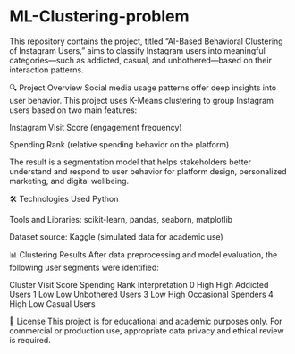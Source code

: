 # ML-Clustering-problem
This repository contains the project, titled “AI-Based Behavioral Clustering of Instagram Users,” aims to classify Instagram users into meaningful categories—such as addicted, casual, and unbothered—based on their interaction patterns.

🔍 Project Overview
Social media usage patterns offer deep insights into user behavior. This project uses K-Means clustering to group Instagram users based on two main features:

Instagram Visit Score (engagement frequency)

Spending Rank (relative spending behavior on the platform)

The result is a segmentation model that helps stakeholders better understand and respond to user behavior for platform design, personalized marketing, and digital wellbeing.

🛠️ Technologies Used
Python

Tools and Libraries: scikit-learn, pandas, seaborn, matplotlib

Dataset source: Kaggle (simulated data for academic use)


📊 Clustering Results
After data preprocessing and model evaluation, the following user segments were identified:

Cluster	Visit Score	Spending Rank	Interpretation
0	High	High	Addicted Users
1	Low	Low	Unbothered Users
3	Low	High	Occasional Spenders
4	High	Low	Casual Users
    

📜 License
This project is for educational and academic purposes only. For commercial or production use, appropriate data privacy and ethical review is required.
